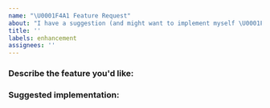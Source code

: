 ```yaml
---
name: "\U0001F4A1 Feature Request"
about: "I have a suggestion (and might want to implement myself \U0001F642)!"
title: ''
labels: enhancement
assignees: ''
---
```


### Describe the feature you'd like:

<!--
A clear and concise description of what you want to happen. Add any considered
drawbacks.
-->

### Suggested implementation:

<!-- Helpful but optional 😀, normally best to provide a sandbox, here's a starter – https://codesandbox.io/s/react-three-fiber-starter-n8iz2 -->
